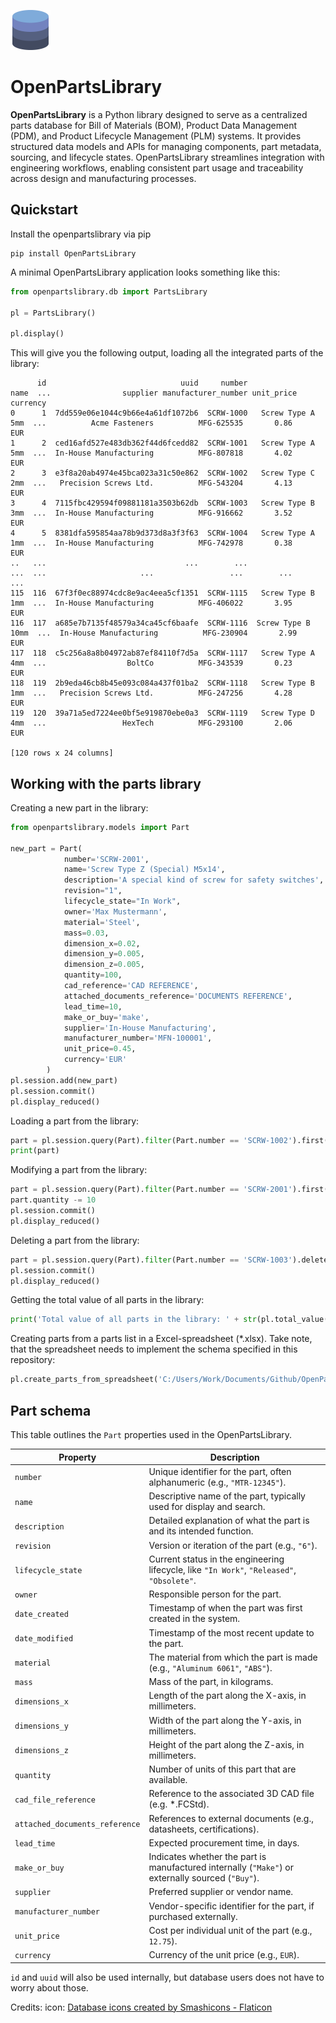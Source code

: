 <img src="./openpartslibrary/images/database.png" width="64" alt="OpenPartsLibrary logo"></img>
# OpenPartsLibrary
**OpenPartsLibrary** is a Python library designed to serve as a centralized parts database for Bill of Materials (BOM), Product Data Management (PDM), and Product Lifecycle Management (PLM) systems. It provides structured data models and APIs for managing components, part metadata, sourcing, and lifecycle states. OpenPartsLibrary streamlines integration with engineering workflows, enabling consistent part usage and traceability across design and manufacturing processes.

## Quickstart

Install the openpartslibrary via pip
```console
pip install OpenPartsLibrary
```

A minimal OpenPartsLibrary application looks something like this:
```python 
from openpartslibrary.db import PartsLibrary

pl = PartsLibrary()

pl.display()
```

This will give you the following output, loading all the integrated parts of the library:
```console
      id                              uuid     number               name  ...                supplier manufacturer_number unit_price currency
0      1  7dd559e06e1044c9b66e4a61df1072b6  SCRW-1000   Screw Type A 5mm  ...          Acme Fasteners          MFG-625535       0.86      EUR
1      2  ced16afd527e483db362f44d6fcedd82  SCRW-1001   Screw Type A 5mm  ...  In-House Manufacturing          MFG-807818       4.02      EUR
2      3  e3f8a20ab4974e45bca023a31c50e862  SCRW-1002   Screw Type C 2mm  ...   Precision Screws Ltd.          MFG-543204       4.13      EUR
3      4  7115fbc429594f09881181a3503b62db  SCRW-1003   Screw Type B 3mm  ...  In-House Manufacturing          MFG-916662       3.52      EUR
4      5  8381dfa595854aa78b9d373d8a3f3f63  SCRW-1004   Screw Type A 1mm  ...  In-House Manufacturing          MFG-742978       0.38      EUR
..   ...                               ...        ...                ...  ...                     ...                 ...        ...      ...
115  116  67f3f0ec88974cdc8e9ac4eea5cf1351  SCRW-1115   Screw Type B 1mm  ...  In-House Manufacturing          MFG-406022       3.95      EUR
116  117  a685e7b7135f48579a34ca45cf6baafe  SCRW-1116  Screw Type B 10mm  ...  In-House Manufacturing          MFG-230904       2.99      EUR
117  118  c5c256a8a8b04972ab87ef84110f7d5a  SCRW-1117   Screw Type A 4mm  ...                  BoltCo          MFG-343539       0.23      EUR
118  119  2b9eda46cb8b45e093c084a437f01ba2  SCRW-1118   Screw Type B 1mm  ...   Precision Screws Ltd.          MFG-247256       4.28      EUR
119  120  39a71a5ed7224ee0bf5e919870ebe0a3  SCRW-1119   Screw Type D 4mm  ...                 HexTech          MFG-293100       2.06      EUR

[120 rows x 24 columns]
```

## Working with the parts library

Creating a new part in the library:
```python 
from openpartslibrary.models import Part

new_part = Part(
            number='SCRW-2001',
            name='Screw Type Z (Special) M5x14',
            description='A special kind of screw for safety switches',
            revision="1",
            lifecycle_state="In Work",
            owner='Max Mustermann',
            material='Steel',
            mass=0.03,
            dimension_x=0.02,
            dimension_y=0.005,
            dimension_z=0.005,
            quantity=100,
            cad_reference='CAD REFERENCE',
            attached_documents_reference='DOCUMENTS REFERENCE',
            lead_time=10,
            make_or_buy='make',
            supplier='In-House Manufacturing',
            manufacturer_number='MFN-100001',
            unit_price=0.45,
            currency='EUR'
        )
pl.session.add(new_part)
pl.session.commit()
pl.display_reduced()
```

Loading a part from the library:
```python 
part = pl.session.query(Part).filter(Part.number == 'SCRW-1002').first()
print(part)
```

Modifying a part from the library:
```python 
part = pl.session.query(Part).filter(Part.number == 'SCRW-2001').first()
part.quantity -= 10
pl.session.commit()
pl.display_reduced()
```

Deleting a part from the library:
```python 
part = pl.session.query(Part).filter(Part.number == 'SCRW-1003').delete()
pl.session.commit()
pl.display_reduced()
```

Getting the total value of all parts in the library:
```python 
print('Total value of all parts in the library: ' + str(pl.total_value()) + ' EUR')
```

Creating parts from a parts list in a Excel-spreadsheet (*.xlsx). Take note, that the spreadsheet needs to implement the schema specified in this repository:
```python 
pl.create_parts_from_spreadsheet('C:/Users/Work/Documents/Github/OpenPartsLibrary/openpartslibrary/sample/parts_data_sample.xlsx')
```

## Part schema
This table outlines the `Part` properties used in the OpenPartsLibrary.

| Property | Description |
|----------|-------------|
| `number` | Unique identifier for the part, often alphanumeric (e.g., `"MTR-12345"`). |
| `name` | Descriptive name of the part, typically used for display and search. |
| `description` | Detailed explanation of what the part is and its intended function. |
| `revision` | Version or iteration of the part (e.g., `"6"`). |
| `lifecycle_state` | Current status in the engineering lifecycle, like `"In Work"`, `"Released"`, `"Obsolete"`. |
| `owner` | Responsible person for the part. |
| `date_created` | Timestamp of when the part was first created in the system. |
| `date_modified` | Timestamp of the most recent update to the part. |
| `material` | The material from which the part is made (e.g., `"Aluminum 6061"`, `"ABS"`). |
| `mass` | Mass of the part, in kilograms. |
| `dimensions_x` | Length of the part along the X-axis, in millimeters. |
| `dimensions_y` | Width of the part along the Y-axis, in millimeters. |
| `dimensions_z` | Height of the part along the Z-axis, in millimeters. |
| `quantity` | Number of units of this part that are available. |
| `cad_file_reference` | Reference to the associated 3D CAD file (e.g. *.FCStd). |
| `attached_documents_reference` | References to external documents (e.g., datasheets, certifications). |
| `lead_time` | Expected procurement time, in days. |
| `make_or_buy` | Indicates whether the part is manufactured internally (`"Make"`) or externally sourced (`"Buy"`). |
| `supplier` | Preferred supplier or vendor name. |
| `manufacturer_number` | Vendor-specific identifier for the part, if purchased externally. |
| `unit_price` | Cost per individual unit of the part (e.g., `12.75`). |
| `currency` | Currency of the unit price (e.g., `EUR`). |


`id` and `uuid` will also be used internally, but database users does not have to worry about those.

Credits:
icon: <a href="https://www.flaticon.com/free-icons/database" title="database icons">Database icons created by Smashicons - Flaticon</a>